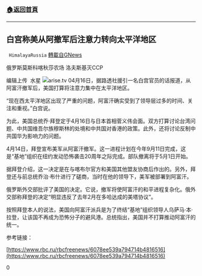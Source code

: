 ###  [:house:返回首頁](https://github.com/ourhimalayas/txt)
---

## 白宫称美从阿撤军后注意力转向太平洋地区
` HimalayaRussia` [轉載自GNews](https://gnews.org/zh-hans/1101277/)

俄罗斯莫斯科喀秋莎农场 洛夫斯基灭CCP

编辑上传  水星
![]()![](https://www.gnews.org/wp-content/uploads/2021/04/A-18.jpg)arise.tv
04月16日，据路透社援引一名白宫官员的话报道，从阿富汗撤军后，美国打算将注意力集中在太平洋地区。

“现在西太平洋地区出现了严重的问题，阿富汗确实受到了领导层过多的时间、关注和重视。”白宫说。

为此，美国总统乔·拜登定于4月16日与日本首相菅义伟会面。双方打算讨论台湾问题、中共国维吾尔族穆斯林的处境和中共国对香港的政策。此外，还将讨论反制中共国华为影响力的问题。

4月14日，拜登宣布美军从阿富汗撤军。这一进程计划在今年9月11日完成，这是“基地”组织在纽约发动恐怖袭击20周年之际完成。部队撤离将于5月1日开始。

据拜登介绍，这一决定是在与喀布尔官方和美国其他盟友协商后作出的。另外，拜登还与前总统乔治·布什进行了磋商，当时在他的领导下，美军被部署到阿富汗。

俄罗斯外交部批评了美国的决定。它说，撤军将使阿富汗的和平进程复杂化。俄外交部称拜登的决定“明显违反了去年2月在多哈达成的美塔协议”。

按照拜登本人的说法，美国向阿富汗派兵是为了终结“基地”组织领导人乌萨马·本·拉登，让该国不再成为恐怖分子的避风港。总统指出，美国并不打算推动阿富汗的统一。

参考链接：

[https://www.rbc.ru/rbcfreenews/6078ee539a794714b4816516](https://www.rbc.ru/rbcfreenews/6078ee539a794714b4816516)

0
